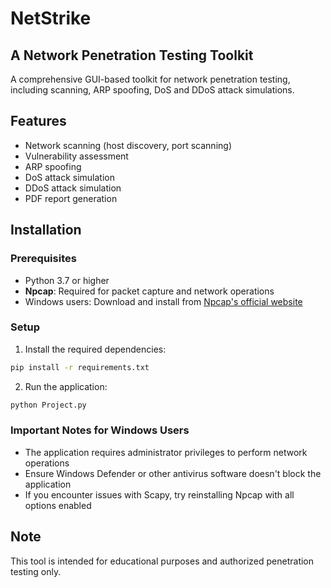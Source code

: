 # NetStrike

## A Network Penetration Testing Toolkit

A comprehensive GUI-based toolkit for network penetration testing, including scanning, ARP spoofing, DoS and DDoS attack simulations.

## Features

- Network scanning (host discovery, port scanning)
- Vulnerability assessment
- ARP spoofing
- DoS attack simulation
- DDoS attack simulation
- PDF report generation

## Installation

### Prerequisites

- Python 3.7 or higher
- **Npcap**: Required for packet capture and network operations
- Windows users: Download and install from [Npcap's official website](https://npcap.com/#download)

### Setup

1. Install the required dependencies:
```bash
pip install -r requirements.txt
```

2. Run the application:
```bash
python Project.py
```

### Important Notes for Windows Users

- The application requires administrator privileges to perform network operations
- Ensure Windows Defender or other antivirus software doesn't block the application
- If you encounter issues with Scapy, try reinstalling Npcap with all options enabled


## Note

This tool is intended for educational purposes and authorized penetration testing only.
